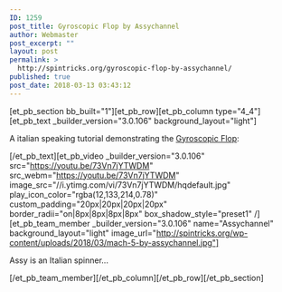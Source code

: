 ```yaml
---
ID: 1259
post_title: Gyroscopic Flop by Assychannel
author: Webmaster
post_excerpt: ""
layout: post
permalink: >
  http://spintricks.org/gyroscopic-flop-by-assychannel/
published: true
post_date: 2018-03-13 03:43:12
---
```

[et_pb_section bb_built="1"][et_pb_row][et_pb_column type="4_4"][et_pb_text _builder_version="3.0.106" background_layout="light"]

A italian speaking tutorial demonstrating the <a href="/tag/gyroscopic-flop">Gyroscopic Flop</a>:

[/et_pb_text][et_pb_video _builder_version="3.0.106" src="https://youtu.be/73Vn7jYTWDM" src_webm="https://youtu.be/73Vn7jYTWDM" image_src="//i.ytimg.com/vi/73Vn7jYTWDM/hqdefault.jpg" play_icon_color="rgba(12,133,214,0.78)" custom_padding="20px|20px|20px|20px" border_radii="on|8px|8px|8px|8px" box_shadow_style="preset1" /][et_pb_team_member _builder_version="3.0.106" name="Assychannel" background_layout="light" image_url="http://spintricks.org/wp-content/uploads/2018/03/mach-5-by-assychannel.jpg"]

Assy is an Italian spinner...

[/et_pb_team_member][/et_pb_column][/et_pb_row][/et_pb_section]